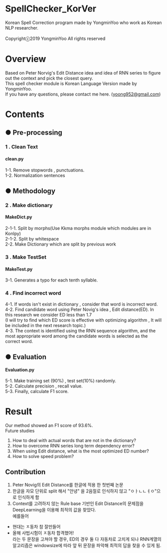 # SpellChecker_KorVer </br>
Korean Spell Correction program made by YongminYoo who work as Korean NLP researcher. </br></br>
Copyrightⓒ2019 YongminYoo All rights reserved</br>


# Overview </br>
Based on Peter Norvig's Edit Distance idea and idea of RNN series to figure out the context and pick the closest query. </br>
This spell checker module is Korean Language Version made by YongminYoo.</br>
If you have any questions, please contact me here. (yoong952@gmail.com) </br>


# Contents </br>

## ● Pre-processing</br>

### 1 . Clean Text</br>
#### clean.py</br>
1-1. Remove stopwords , punctuations.</br>
1-2. Normalization sentences</br>

## ● Methodology</br>

### 2 . Make dictionary</br>
#### MakeDict.py
2-1-1. Split by morphs(Use Kkma morphs module which modules are in Konlpy) </br>
2-1-2. Split by whitespace</br>
2-2. Make Dictionary which are split by previous work</br>

### 3 . Make TestSet</br>
#### MakeTest.py
3-1. Generates a typo for each tenth syllable.

### 4 . Find incorrect word</br>
4-1. If words isn't exist in dictionary , consider that word is incorrect word.</br>
4-2. Find candidate word using Peter Novig's idea , Edit distance(ED). In this research we consider ED less than 1.7 </br>
(I will try to find which ED score is effective with optimizing algorithm , It will be included in the next research topic.) </br>
4-3. The context is identified using the RNN sequence algorithm, and the most appropriate word among the candidate words is selected as the correct word.</br>


## ● Evaluation</br>
#### Evaluation.py</br>
5-1. Make training set (90%) , test set(10%) randomly. </br>
5-2. Calculate precision , recall value. </br>
5-3. Finally, calculate F1 score. </br>


# Result </br>
Our method showed an F1 score of 93.6%. </br>
Future studies </br>
1) How to deal with actual words that are not in the dictionary?</br> 
2) How to overcome RNN series long term dependency error?</br>
3) When using Edit distance, what is the most optimized ED number?</br>
4) How to solve speed problem?</br>


## Contribution </br>
1) Peter Novig의 Edit Distance를 한글에 적용 한 첫번째 논문 </br>
2) 한글을 자모 단위로 split 해서 "안녕" 을 2음절로 인식하지 않고 "ㅇㅏㄴㄴㅕㅇ"으로 인식하게 함</br>
3) Context를 고려하지 않는 Rule base 기반인 Edit Distance의 문제점을 DeepLearning을 이용해 최적의 값을 찾았다.</br>
예를들어</br>
 - 현대는 ㅈ동차 참 잘만들어<br>
 - 올해 사법시험이 ㅈ동차 합격했어! </br>
라는 두 문장을 고쳐야 할 경우, ED의 경우 둘 다 자동차로 고치게 되나 RNN계열의 알고리즘은 windowsize에 따라 앞 뒤 문장을 파악해 최적의 답을 찾을 수 있게 됨.</br>
